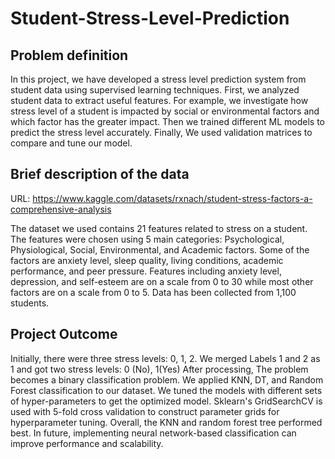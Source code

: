 # Student-Stress-Level-Prediction

## Problem definition 
In this project, we have developed a stress level prediction system from student data using supervised learning techniques. First, we analyzed student data to extract useful features. For example, we investigate how stress level of a student is impacted by social or environmental factors and which factor has the greater impact. Then we trained different ML models to predict the stress level accurately. Finally, We used validation matrices to compare and tune our model.  

## Brief description of the data 

URL: https://www.kaggle.com/datasets/rxnach/student-stress-factors-a-comprehensive-analysis 

The dataset we used contains 21 features related to stress on a student. The features were chosen using 5 main categories: Psychological, Physiological, Social, Environmental, and Academic factors. Some of the factors are anxiety level, sleep quality, living conditions, academic performance, and peer pressure. Features including anxiety level, depression, and self-esteem are on a scale from 0 to 30 while most other factors are on a scale from 0 to 5. Data has been collected from 1,100 students. 

## Project Outcome
Initially, there were three stress levels: 0, 1, 2. We merged Labels 1 and 2 as 1 and got two stress levels: 0 (No), 1(Yes)
After processing, The problem becomes a binary classification problem. We applied KNN, DT, and Random Forest classification to our dataset. We tuned the models with different sets of hyper-parameters to get the optimized model. Sklearn's GridSearchCV is used with 5-fold cross validation to construct parameter grids for hyperparameter tuning. Overall, the KNN and random forest tree performed best. In future, implementing neural network-based classification can improve performance and scalability.
